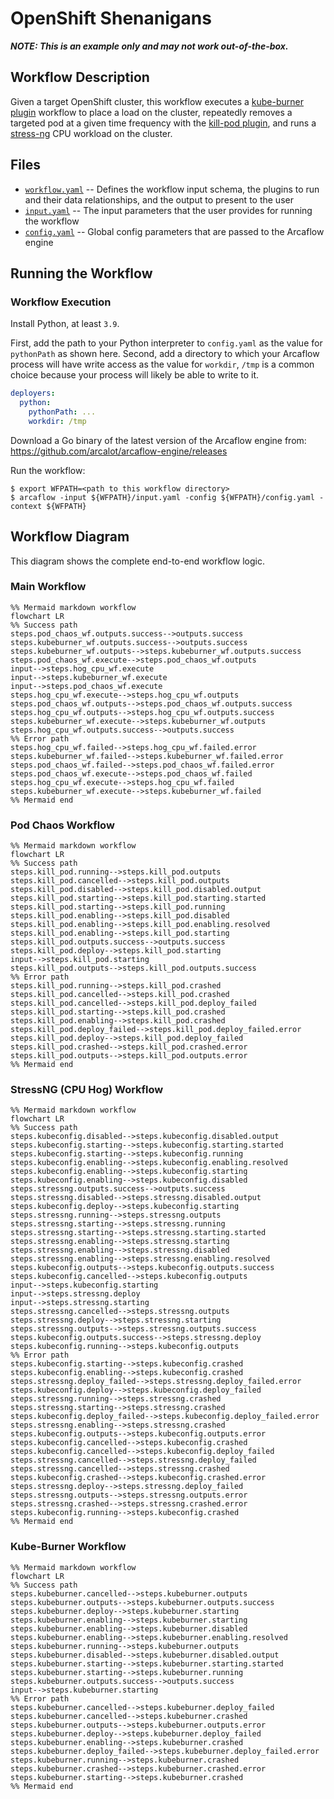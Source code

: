 # OpenShift Shenanigans

***NOTE: This is an example only and may not work out-of-the-box.***

## Workflow Description

Given a target OpenShift cluster, this workflow executes a [kube-burner plugin](https://github.com/redhat-performance/arcaflow-plugin-kube-burner) workflow to place a load on the cluster, repeatedly removes a targeted pod at a given time frequency with the [kill-pod plugin](https://github.com/krkn-chaos/arcaflow-plugin-kill-pod), and runs a [stress-ng](https://github.com/ColinIanKing/stress-ng) CPU workload on the cluster.


## Files

- [`workflow.yaml`](workflow.yaml) -- Defines the workflow input schema, the plugins to run
  and their data relationships, and the output to present to the user
- [`input.yaml`](input-example.yaml) -- The input parameters that the user provides for running
  the workflow
- [`config.yaml`](config.yaml) -- Global config parameters that are passed to the Arcaflow
  engine
                     
## Running the Workflow

### Workflow Execution

Install Python, at least `3.9`.

First, add the path to your Python interpreter to `config.yaml` as the value 
for `pythonPath` as shown here. Second, add a directory to which your Arcaflow 
process will have write access as the value for `workdir`, `/tmp` is a 
common choice because your process will likely be able to write to it.

```yaml
deployers:
  python:
    pythonPath: ...
    workdir: /tmp
```

Download a Go binary of the latest version of the Arcaflow engine from: https://github.com/arcalot/arcaflow-engine/releases
 
Run the workflow:
```
$ export WFPATH=<path to this workflow directory>
$ arcaflow -input ${WFPATH}/input.yaml -config ${WFPATH}/config.yaml -context ${WFPATH}
```

## Workflow Diagram
This diagram shows the complete end-to-end workflow logic.

### Main Workflow

```mermaid
%% Mermaid markdown workflow
flowchart LR
%% Success path
steps.pod_chaos_wf.outputs.success-->outputs.success
steps.kubeburner_wf.outputs.success-->outputs.success
steps.kubeburner_wf.outputs-->steps.kubeburner_wf.outputs.success
steps.pod_chaos_wf.execute-->steps.pod_chaos_wf.outputs
input-->steps.hog_cpu_wf.execute
input-->steps.kubeburner_wf.execute
input-->steps.pod_chaos_wf.execute
steps.hog_cpu_wf.execute-->steps.hog_cpu_wf.outputs
steps.pod_chaos_wf.outputs-->steps.pod_chaos_wf.outputs.success
steps.hog_cpu_wf.outputs-->steps.hog_cpu_wf.outputs.success
steps.kubeburner_wf.execute-->steps.kubeburner_wf.outputs
steps.hog_cpu_wf.outputs.success-->outputs.success
%% Error path
steps.hog_cpu_wf.failed-->steps.hog_cpu_wf.failed.error
steps.kubeburner_wf.failed-->steps.kubeburner_wf.failed.error
steps.pod_chaos_wf.failed-->steps.pod_chaos_wf.failed.error
steps.pod_chaos_wf.execute-->steps.pod_chaos_wf.failed
steps.hog_cpu_wf.execute-->steps.hog_cpu_wf.failed
steps.kubeburner_wf.execute-->steps.kubeburner_wf.failed
%% Mermaid end
```

### Pod Chaos Workflow

```mermaid
%% Mermaid markdown workflow
flowchart LR
%% Success path
steps.kill_pod.running-->steps.kill_pod.outputs
steps.kill_pod.cancelled-->steps.kill_pod.outputs
steps.kill_pod.disabled-->steps.kill_pod.disabled.output
steps.kill_pod.starting-->steps.kill_pod.starting.started
steps.kill_pod.starting-->steps.kill_pod.running
steps.kill_pod.enabling-->steps.kill_pod.disabled
steps.kill_pod.enabling-->steps.kill_pod.enabling.resolved
steps.kill_pod.enabling-->steps.kill_pod.starting
steps.kill_pod.outputs.success-->outputs.success
steps.kill_pod.deploy-->steps.kill_pod.starting
input-->steps.kill_pod.starting
steps.kill_pod.outputs-->steps.kill_pod.outputs.success
%% Error path
steps.kill_pod.running-->steps.kill_pod.crashed
steps.kill_pod.cancelled-->steps.kill_pod.crashed
steps.kill_pod.cancelled-->steps.kill_pod.deploy_failed
steps.kill_pod.starting-->steps.kill_pod.crashed
steps.kill_pod.enabling-->steps.kill_pod.crashed
steps.kill_pod.deploy_failed-->steps.kill_pod.deploy_failed.error
steps.kill_pod.deploy-->steps.kill_pod.deploy_failed
steps.kill_pod.crashed-->steps.kill_pod.crashed.error
steps.kill_pod.outputs-->steps.kill_pod.outputs.error
%% Mermaid end
```

### StressNG (CPU Hog) Workflow

```mermaid
%% Mermaid markdown workflow
flowchart LR
%% Success path
steps.kubeconfig.disabled-->steps.kubeconfig.disabled.output
steps.kubeconfig.starting-->steps.kubeconfig.starting.started
steps.kubeconfig.starting-->steps.kubeconfig.running
steps.kubeconfig.enabling-->steps.kubeconfig.enabling.resolved
steps.kubeconfig.enabling-->steps.kubeconfig.starting
steps.kubeconfig.enabling-->steps.kubeconfig.disabled
steps.stressng.outputs.success-->outputs.success
steps.stressng.disabled-->steps.stressng.disabled.output
steps.kubeconfig.deploy-->steps.kubeconfig.starting
steps.stressng.running-->steps.stressng.outputs
steps.stressng.starting-->steps.stressng.running
steps.stressng.starting-->steps.stressng.starting.started
steps.stressng.enabling-->steps.stressng.starting
steps.stressng.enabling-->steps.stressng.disabled
steps.stressng.enabling-->steps.stressng.enabling.resolved
steps.kubeconfig.outputs-->steps.kubeconfig.outputs.success
steps.kubeconfig.cancelled-->steps.kubeconfig.outputs
input-->steps.kubeconfig.starting
input-->steps.stressng.deploy
input-->steps.stressng.starting
steps.stressng.cancelled-->steps.stressng.outputs
steps.stressng.deploy-->steps.stressng.starting
steps.stressng.outputs-->steps.stressng.outputs.success
steps.kubeconfig.outputs.success-->steps.stressng.deploy
steps.kubeconfig.running-->steps.kubeconfig.outputs
%% Error path
steps.kubeconfig.starting-->steps.kubeconfig.crashed
steps.kubeconfig.enabling-->steps.kubeconfig.crashed
steps.stressng.deploy_failed-->steps.stressng.deploy_failed.error
steps.kubeconfig.deploy-->steps.kubeconfig.deploy_failed
steps.stressng.running-->steps.stressng.crashed
steps.stressng.starting-->steps.stressng.crashed
steps.kubeconfig.deploy_failed-->steps.kubeconfig.deploy_failed.error
steps.stressng.enabling-->steps.stressng.crashed
steps.kubeconfig.outputs-->steps.kubeconfig.outputs.error
steps.kubeconfig.cancelled-->steps.kubeconfig.crashed
steps.kubeconfig.cancelled-->steps.kubeconfig.deploy_failed
steps.stressng.cancelled-->steps.stressng.deploy_failed
steps.stressng.cancelled-->steps.stressng.crashed
steps.kubeconfig.crashed-->steps.kubeconfig.crashed.error
steps.stressng.deploy-->steps.stressng.deploy_failed
steps.stressng.outputs-->steps.stressng.outputs.error
steps.stressng.crashed-->steps.stressng.crashed.error
steps.kubeconfig.running-->steps.kubeconfig.crashed
%% Mermaid end
```

### Kube-Burner Workflow

```mermaid
%% Mermaid markdown workflow
flowchart LR
%% Success path
steps.kubeburner.cancelled-->steps.kubeburner.outputs
steps.kubeburner.outputs-->steps.kubeburner.outputs.success
steps.kubeburner.deploy-->steps.kubeburner.starting
steps.kubeburner.enabling-->steps.kubeburner.starting
steps.kubeburner.enabling-->steps.kubeburner.disabled
steps.kubeburner.enabling-->steps.kubeburner.enabling.resolved
steps.kubeburner.running-->steps.kubeburner.outputs
steps.kubeburner.disabled-->steps.kubeburner.disabled.output
steps.kubeburner.starting-->steps.kubeburner.starting.started
steps.kubeburner.starting-->steps.kubeburner.running
steps.kubeburner.outputs.success-->outputs.success
input-->steps.kubeburner.starting
%% Error path
steps.kubeburner.cancelled-->steps.kubeburner.deploy_failed
steps.kubeburner.cancelled-->steps.kubeburner.crashed
steps.kubeburner.outputs-->steps.kubeburner.outputs.error
steps.kubeburner.deploy-->steps.kubeburner.deploy_failed
steps.kubeburner.enabling-->steps.kubeburner.crashed
steps.kubeburner.deploy_failed-->steps.kubeburner.deploy_failed.error
steps.kubeburner.running-->steps.kubeburner.crashed
steps.kubeburner.crashed-->steps.kubeburner.crashed.error
steps.kubeburner.starting-->steps.kubeburner.crashed
%% Mermaid end
```

